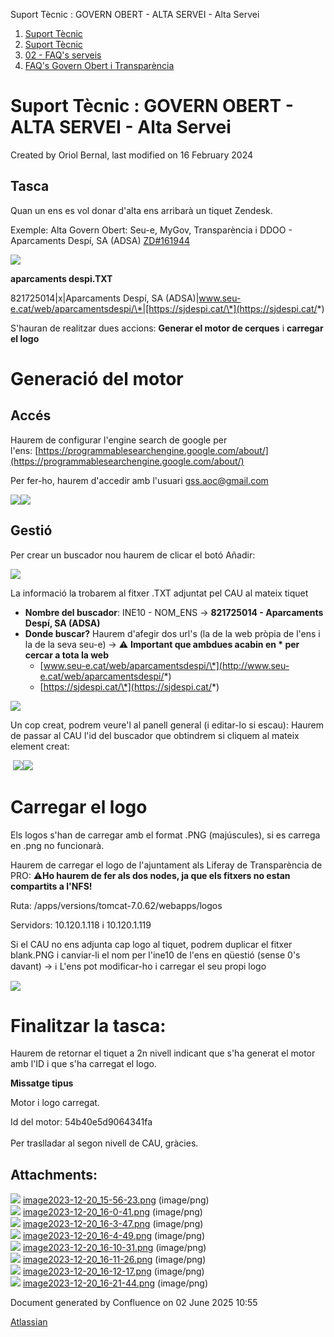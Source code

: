 Suport Tècnic : GOVERN OBERT - ALTA SERVEI - Alta Servei  

1.  [Suport Tècnic](index.html)
2.  [Suport Tècnic](13893782.html)
3.  [02 - FAQ's serveis](26313393.html)
4.  [FAQ's Govern Obert i Transparència](100008586.html)

Suport Tècnic : GOVERN OBERT - ALTA SERVEI - Alta Servei
========================================================

Created by Oriol Bernal, last modified on 16 February 2024

Tasca
-----

Quan un ens es vol donar d'alta ens arribarà un tiquet Zendesk.

Exemple: Alta Govern Obert: Seu-e, MyGov, Transparència i DDOO - Aparcaments Despí, SA (ADSA) [ZD#161944](https://aoccat.zendesk.com/agent/tickets/161944)

![](attachments/100008588/100008589.png)

**aparcaments despi.TXT**

821725014|x|Aparcaments Despí, SA (ADSA)|www.seu-e.cat/web/aparcamentsdespi/\*|[https://sjdespi.cat/\*](https://sjdespi.cat/*)

S'hauran de realitzar dues accions: **Generar el motor de cerques** i **carregar el logo**

Generació del motor
===================

Accés
-----

Haurem de configurar l'engine search de google per l'ens: [https://programmablesearchengine.google.com/about/](https://programmablesearchengine.google.com/about/)

Per fer-ho, haurem d'accedir amb l'usuari [gss.aoc@gmail.com](mailto:gss.aoc@gmail.com)

![](attachments/100008588/100008590.png)![](attachments/100008588/100008591.png)

Gestió
------

Per crear un buscador nou haurem de clicar el botó Añadir:

![](attachments/100008588/100008592.png)

La informació la trobarem al fitxer .TXT adjuntat pel CAU al mateix tiquet

*   **Nombre del buscador**: INE10 - NOM\_ENS → **821725014 - Aparcaments Despí, SA (ADSA)**
*   **Donde buscar?** Haurem d'afegir dos url's (la de la web pròpia de l'ens i la de la seva seu-e) → ⚠️ **Important que ambdues acabin en \* per cercar a tota la web**
    *   [www.seu-e.cat/web/aparcamentsdespi/\*](http://www.seu-e.cat/web/aparcamentsdespi/*)
    *   [https://sjdespi.cat/\*](https://sjdespi.cat/*)

![](attachments/100008588/100008593.png)

Un cop creat, podrem veure'l al panell general (i editar-lo si escau): Haurem de passar al CAU l'id del buscador que obtindrem si cliquem al mateix element creat:

 ![](attachments/100008588/100008594.png)![](attachments/100008588/100008595.png)

  

Carregar el logo
================

Els logos s'han de carregar amb el format .PNG (majúscules), si es carrega en .png no funcionarà.

  

Haurem de carregar el logo de l'ajuntament als Liferay de Transparència de PRO: ⚠️**Ho haurem de fer als dos nodes, ja que els fitxers no estan compartits a l'NFS!**

Ruta: /apps/versions/tomcat-7.0.62/webapps/logos

Servidors: 10.120.1.118 i 10.120.1.119

Si el CAU no ens adjunta cap logo al tiquet, podrem duplicar el fitxer blank.PNG i canviar-li el nom per l'ine10 de l'ens en qüestió (sense 0's davant) → ℹ️ L'ens pot modificar-ho i carregar el seu propi logo

![](attachments/100008588/100008596.png)

  

Finalitzar la tasca:
====================

Haurem de retornar el tiquet a 2n nivell indicant que s'ha generat el motor amb l'ID i que s'ha carregat el logo.

**Missatge tipus**

Motor i logo carregat.

Id del motor: 54b40e5d9064341fa  
   
Per traslladar al segon nivell de CAU, gràcies.

Attachments:
------------

![](images/icons/bullet_blue.gif) [image2023-12-20\_15-56-23.png](attachments/100008588/100008589.png) (image/png)  
![](images/icons/bullet_blue.gif) [image2023-12-20\_16-0-41.png](attachments/100008588/100008590.png) (image/png)  
![](images/icons/bullet_blue.gif) [image2023-12-20\_16-3-47.png](attachments/100008588/100008591.png) (image/png)  
![](images/icons/bullet_blue.gif) [image2023-12-20\_16-4-49.png](attachments/100008588/100008592.png) (image/png)  
![](images/icons/bullet_blue.gif) [image2023-12-20\_16-10-31.png](attachments/100008588/100008593.png) (image/png)  
![](images/icons/bullet_blue.gif) [image2023-12-20\_16-11-26.png](attachments/100008588/100008594.png) (image/png)  
![](images/icons/bullet_blue.gif) [image2023-12-20\_16-12-17.png](attachments/100008588/100008595.png) (image/png)  
![](images/icons/bullet_blue.gif) [image2023-12-20\_16-21-44.png](attachments/100008588/100008596.png) (image/png)  

Document generated by Confluence on 02 June 2025 10:55

[Atlassian](http://www.atlassian.com/)